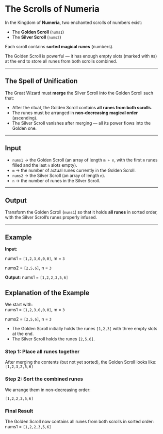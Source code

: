 
# The Scrolls of Numeria

In the Kingdom of **Numeria**, two enchanted scrolls of numbers exist:  
- The **Golden Scroll** (`nums1`)  
- The **Silver Scroll** (`nums2`)  

Each scroll contains **sorted magical runes** (numbers).  

The Golden Scroll is powerful — it has enough empty slots (marked with `0`s) at the end to store all runes from both scrolls combined.  

---

## The Spell of Unification
The Great Wizard must **merge** the Silver Scroll into the Golden Scroll such that:  
- After the ritual, the Golden Scroll contains **all runes from both scrolls**.  
- The runes must be arranged in **non-decreasing magical order** (ascending).  
- The Silver Scroll vanishes after merging — all its power flows into the Golden one.

---

## Input
- `nums1` → the Golden Scroll (an array of length `m + n`, with the first `m` runes filled and the last `n` slots empty).  
- `m` → the number of actual runes currently in the Golden Scroll.  
- `nums2` → the Silver Scroll (an array of length `n`).  
- `n` → the number of runes in the Silver Scroll.  

---

## Output
Transform the Golden Scroll (`nums1`) so that it holds **all runes** in sorted order, with the Silver Scroll’s runes properly infused.  

---

## Example
**Input:**

nums1 = `[1,2,3,0,0,0]`, m = `3`

nums2 = `[2,5,6]`, n = `3`


**Output:**
nums1 = `[1,2,2,3,5,6]`

## Explanation of the Example

We start with:  
nums1 = `[1,2,3,0,0,0]`, m = `3`

nums2 = `[2,5,6]`, n = `3`

- The Golden Scroll initially holds the runes `[1,2,3]` with three empty slots at the end.  
- The Silver Scroll holds the runes `[2,5,6]`.  

### Step 1: Place all runes together
After merging the contents (but not yet sorted), the Golden Scroll looks like:  
`[1,2,3,2,5,6]`


### Step 2: Sort the combined runes
We arrange them in non-decreasing order:  

`[1,2,2,3,5,6]`


### Final Result
The Golden Scroll now contains all runes from both scrolls in sorted order:  
nums1 = `[1,2,2,3,5,6]`


